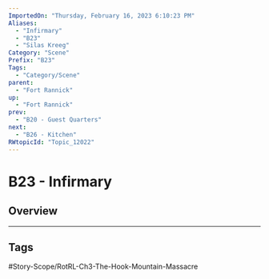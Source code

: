 ```yaml
---
ImportedOn: "Thursday, February 16, 2023 6:10:23 PM"
Aliases:
  - "Infirmary"
  - "B23"
  - "Silas Kreeg"
Category: "Scene"
Prefix: "B23"
Tags:
  - "Category/Scene"
parent:
  - "Fort Rannick"
up:
  - "Fort Rannick"
prev:
  - "B20 - Guest Quarters"
next:
  - "B26 - Kitchen"
RWtopicId: "Topic_12022"
---
```

# B23 - Infirmary
## Overview

---
## Tags
#Story-Scope/RotRL-Ch3-The-Hook-Mountain-Massacre


